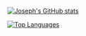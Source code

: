 [![Joseph's GitHub stats](https://github-readme-stats.vercel.app/api?username=josephcrowell?theme=github_dark)](https://github.com/anuraghazra/github-readme-stats)

[![Top Languages](https://github-readme-stats.vercel.app/api/top-langs/?username=josephcrowell&langs_count=10?theme=github_dark)](https://github.com/anuraghazra/github-readme-stats)
